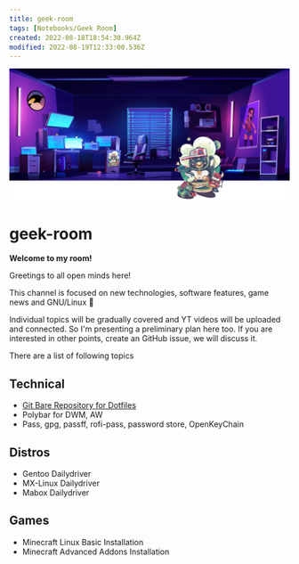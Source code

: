 ```yaml
---
title: geek-room
tags: [Notebooks/Geek Room]
created: 2022-08-18T18:54:30.964Z
modified: 2022-08-19T12:33:00.536Z
---
```


![geek-room-banner](attachments/geek-room-banner.png)

# geek-room

**Welcome to my room!**

Greetings to all open minds here!

This channel is focused on new technologies, software features, game news and GNU/Linux :penguin:

Individual topics will be gradually covered and YT videos will be uploaded and connected. So I'm presenting a preliminary plan here too. If you are interested in other points, create an GitHub issue, we will discuss it.

There are a list of following topics

## Technical

* [Git Bare Repository for Dotfiles](git-bare-repo/git-bare-repo.md)
* Polybar for DWM, AW
* Pass, gpg, passff, rofi-pass, password store, OpenKeyChain

## Distros

* Gentoo Dailydriver
* MX-Linux Dailydriver
* Mabox Dailydriver

## Games
* Minecraft Linux Basic Installation
* Minecraft Advanced Addons Installation

